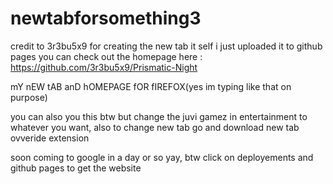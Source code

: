 # newtabforsomething3

credit to 3r3bu5x9 for creating the new tab it self i just uploaded it to github pages you can check out the homepage here : https://github.com/3r3bu5x9/Prismatic-Night

mY nEW tAB anD hOMEPAGE fOR fIREFOX(yes im typing like that on purpose)

you can also you this btw but change the juvi gamez in entertainment to whatever you want, also to change new tab go and download new tab ovveride extension

soon coming to google in a day or so yay, btw click on deployements and github pages to get the website
